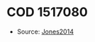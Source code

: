 <a name="material" />

# COD 1517080
<script type="application/ld+json">
  {
    "@context": "https://schema.org/",
    "@type": "ChemicalSubstance",
    "http://purl.org/dc/terms/conformsTo":
      {
        "@type": "CreativeWork",
        "@id": "https://bioschemas.org/profiles/ChemicalSubstance/0.4-RELEASE/"
      },
    "@id": "https://egonw.github.io/nanowiki/nanowiki403.html#material",
    "name": "COD 1517080",
    "sameAs": "http://127.0.0.1/mediawiki/index.php/Special:URIResolver/COD_1517080"
  }
</script>


* Source: [Jones2014](http://127.0.0.1/mediawiki/index.php/Special:URIResolver/Jones2014)
